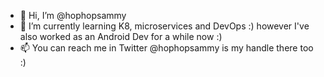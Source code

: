 - 👋 Hi, I’m @hophopsammy
- 🌱 I’m currently learning K8, microservices and DevOps :) however I've also worked as an Android Dev for a while now :) 
- 📫 You can reach me in Twitter @hophopsammy is my handle there too :) 

<!---
hophopsammy/hophopsammy is a ✨ special ✨ repository because its `README.md` (this file) appears on your GitHub profile.
You can click the Preview link to take a look at your changes.
--->
